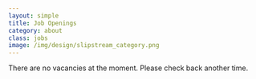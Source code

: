```yaml
---
layout: simple
title: Job Openings
category: about
class: jobs
image: /img/design/slipstream_category.png
---
```



There are no vacancies at the moment. Please check back another time.
